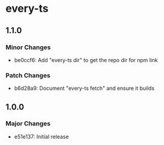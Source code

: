 # every-ts

## 1.1.0

### Minor Changes

- be0ccf6: Add "every-ts dir" to get the repo dir for npm link

### Patch Changes

- b6d28a9: Document "every-ts fetch" and ensure it builds

## 1.0.0

### Major Changes

- e51e137: Initial release
